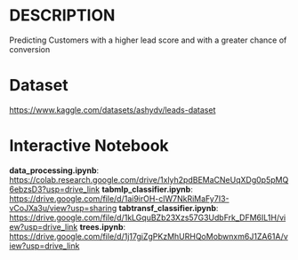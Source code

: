 # DESCRIPTION
Predicting Customers with a higher lead score and with a greater chance of conversion
# Dataset 
https://www.kaggle.com/datasets/ashydv/leads-dataset
# Interactive Notebook
**data_processing.ipynb**: https://colab.research.google.com/drive/1xlyh2pdBEMaCNeUqXDg0p5pMQ6ebzsD3?usp=drive_link
**tabmlp_classifier.ipynb**: https://drive.google.com/file/d/1ai9irOH-clW7NkRiMaFy7I3-vCoJXa3u/view?usp=sharing
**tabtransf_classifier.ipynb**: https://drive.google.com/file/d/1kLGquBZb23Xzs57G3UdbFrk_DFM6IL1H/view?usp=drive_link
**trees.ipynb**: https://drive.google.com/file/d/1j17giZgPKzMhURHQoMobwnxm6J1ZA61A/view?usp=drive_link
